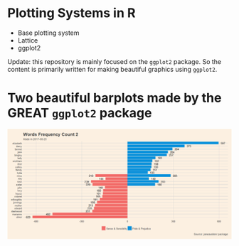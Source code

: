 # Plotting Systems in R
* Base plotting system
* Lattice
* ggplot2

Update: this repository is mainly focused on the `ggplot2` package. So the content is primarily written for making beautiful graphics using `ggplot2`.

# Two beautiful barplots made by the GREAT `ggplot2` package
![](https://github.com/Leo-Lee15/PlottingSystemsInR/blob/master/barplots1.png)


